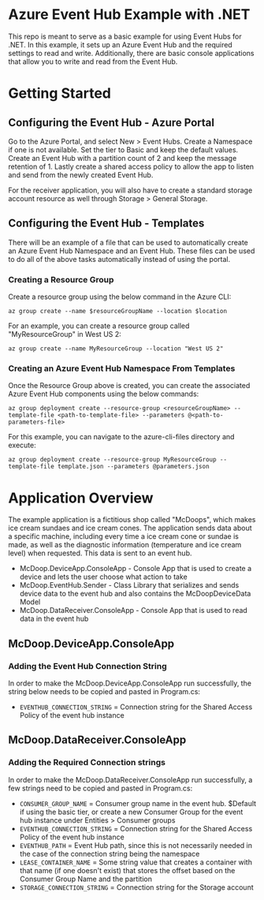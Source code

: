 # Azure Event Hub Example with .NET
This repo is meant to serve as a basic example for using Event Hubs for .NET. In this example, it sets up an Azure Event Hub and the required settings to read and write. Additionally, there are basic console applications that allow you to write and read from the Event Hub.

# Getting Started
## Configuring the Event Hub - Azure Portal
Go to the Azure Portal, and select New > Event Hubs. Create a Namespace if one is not available. Set the tier to Basic and keep the default values. Create an Event Hub with a partition count of 2 and keep the message retention of 1. Lastly create a shared access policy to allow the app to listen and send from the newly created Event Hub.

For the receiver application, you will also have to create a standard storage account resource as well through Storage > General Storage.

## Configuring the Event Hub - Templates
There will be an example of a file that can be used to automatically create an Azure Event Hub Namespace and an Event Hub. These files can be used to do all of the above tasks automatically instead of using the portal.

### Creating a Resource Group
Create a resource group using the below command in the Azure CLI:

```
az group create --name $resourceGroupName --location $location
```

For an example, you can create a resource group called "MyResourceGroup" in West US 2:
```
az group create --name MyResourceGroup --location "West US 2"
```

### Creating an Azure Event Hub Namespace From Templates
Once the Resource Group above is created, you can create the associated Azure Event Hub components using the below commands:
```
az group deployment create --resource-group <resourceGroupName> --template-file <path-to-template-file> --parameters @<path-to-parameters-file>
```

For this example, you can navigate to the azure-cli-files directory and execute:
```
az group deployment create --resource-group MyResourceGroup --template-file template.json --parameters @parameters.json
```

# Application Overview
The example application is a fictitious shop called "McDoops", which makes ice cream sundaes and ice cream cones. The application sends data about a specific machine, including every time a ice cream cone or sundae is made, as well as the diagnostic information (temperature and ice cream level) when requested. This data is sent to an event hub.

- McDoop.DeviceApp.ConsoleApp - Console App that is used to create a device and lets the user choose what action to take
- McDoop.EventHub.Sender - Class Library that serializes and sends device data to the event hub and also contains the McDoopDeviceData Model
- McDoop.DataReceiver.ConsoleApp - Console App that is used to read data in the event hub

## McDoop.DeviceApp.ConsoleApp
### Adding the Event Hub Connection String
In order to make the McDoop.DeviceApp.ConsoleApp run successfully, the string below needs to be copied and pasted in Program.cs:
- `EVENTHUB_CONNECTION_STRING` = Connection string for the Shared Access Policy of the event hub instance

## McDoop.DataReceiver.ConsoleApp
### Adding the Required Connection strings
In order to make the McDoop.DataReceiver.ConsoleApp run successfully, a few strings need to be copied and pasted in Program.cs:
- `CONSUMER_GROUP_NAME` = Consumer group name in the event hub. $Default if using the basic tier, or create a new Consumer Group for the event hub instance under Entities > Consumer groups
- `EVENTHUB_CONNECTION_STRING` = Connection string for the Shared Access Policy of the event hub instance
- `EVENTHUB_PATH` = Event Hub path, since this is not necessarily needed in the case of the connection string being the namespace
- `LEASE_CONTAINER_NAME` = Some string value that creates a container with that name (if one doesn't exist) that stores the offset based on the Consumer Group Name and the partition
- `STORAGE_CONNECTION_STRING` = Connection string for the Storage account
